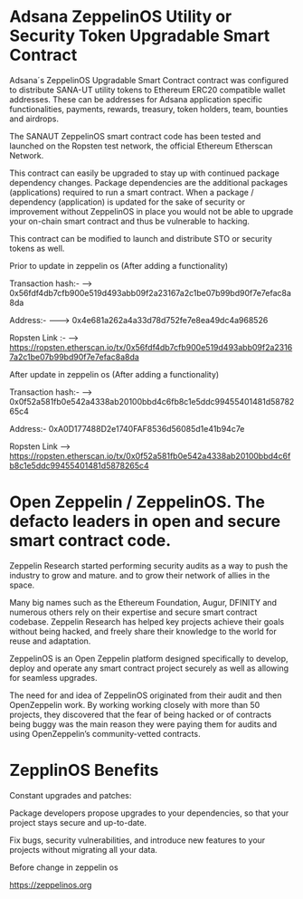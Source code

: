 # Adsana ZeppelinOS Utility or Security Token Upgradable Smart Contract

Adsana´s ZeppelinOS Upgradable Smart Contract contract was configured to distribute SANA-UT utility tokens to Ethereum ERC20 compatible wallet addresses. These can be addresses for Adsana application specific functionalities, payments, rewards, treasury, token holders, team, bounties and airdrops.

The SANAUT ZeppelinOS smart contract code has been tested and launched on the Ropsten test network, the official Ethereum Etherscan Network. 

This contract can easily be upgraded to stay up with continued package dependency changes.  Package dependencies are the additional packages (applications) required to run a smart contract.  When a package / dependency (application) is updated for the sake of security or improvement without ZeppelinOS in place you would not be able to upgrade your on-chain smart contract and thus be vulnerable to hacking.

This contract can be modified to launch and distribute STO or security tokens as well.

Prior to update in zeppelin os (After adding a functionality)

Transaction hash:-  --> 0x56fdf4db7cfb900e519d493abb09f2a23167a2c1be07b99bd90f7e7efac8a8da

Address:-  --->   0x4e681a262a4a33d78d752fe7e8ea49dc4a968526

Ropsten Link :-   -->  https://ropsten.etherscan.io/tx/0x56fdf4db7cfb900e519d493abb09f2a23167a2c1be07b99bd90f7e7efac8a8da


After update in zeppelin os (After adding a functionality)


Transaction hash:-   --> 0x0f52a581fb0e542a4338ab20100bbd4c6fb8c1e5ddc99455401481d5878265c4


Address:-   0xA0D177488D2e1740FAF8536d56085d1e41b94c7e

Ropsten Link -->  https://ropsten.etherscan.io/tx/0x0f52a581fb0e542a4338ab20100bbd4c6fb8c1e5ddc99455401481d5878265c4

# Open Zeppelin / ZeppelinOS.  The defacto leaders in open and secure smart contract code.

Zeppelin Research started performing security audits as a way to push the industry to grow and mature. and to grow their network of allies in the space. 

Many big names such as the Ethereum Foundation, Augur, DFINITY and numerous others rely on their expertise and secure smart contract codebase. Zeppelin Research has helped key projects achieve their goals without being hacked, and freely share their knowledge to the world for reuse and adaptation.

ZeppelinOS is an Open Zeppelin platform designed specifically to develop, deploy and operate any smart contract project securely as well as allowing for seamless upgrades.  

The need for and idea of ZeppelinOS originated from their audit and then OpenZeppelin work. By working working closely with more than 50 projects, they discovered that the fear of being hacked or of contracts being buggy was the main reason they were paying them for audits and using OpenZeppelin’s community-vetted contracts.

# ZepplinOS Benefits

Constant upgrades and patches:

Package developers propose upgrades to your dependencies, so that your project stays secure and up-to-date.

Fix bugs, security vulnerabilities, and introduce new features to your projects without migrating all your data.

Before change in zeppelin os

https://zeppelinos.org
